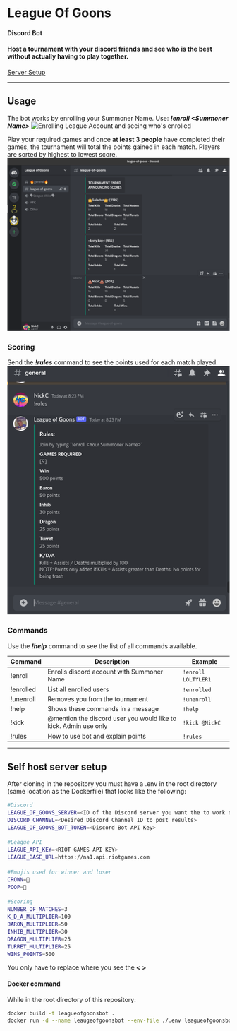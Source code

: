 # League Of Goons
#### Discord Bot

#### Host a tournament with your discord friends and see who is the best without actually having to play together.

[Server Setup](#self-host-server-setup)

---

## Usage

The bot works by enrolling your Summoner Name. Use: ***!enroll \<Summoner Name\>***
![Enrolling League Account and seeing who's enrolled](images/enroll.gif)

Play your required games and once **at least 3 people** have completed their games, the tournament will total the points gained in each match. Players are sorted by highest to lowest score.
![Tournament announcing scores](images/tournament.png)

### Scoring

Send the ***!rules*** command to see the points used for each match played.
![Scoring](images/scoring.png)

### Commands

Use the ***!help*** command to see the list of all commands available.

| Command | Description | Example |
| --- | --- | --- |
| !enroll | Enrolls discord account with Summoner Name | `!enroll LOLTYLER1`
| !enrolled | List all enrolled users | `!enrolled`
| !unenroll | Removes you from the tournament | `!unenroll`
| !help | Shows these commands in a message | `!help`
| !kick | @mention the discord user you would like to kick. Admin use only | `!kick @NickC`
| !rules | How to use bot and explain points | `!rules`

---

## Self host server setup

After cloning in the repository you must have a .env in the root directory (same location as the Dockerfile) that looks like the following:


```bash
#Discord
LEAGUE_OF_GOONS_SERVER=<ID of the Discord server you want the to work on>
DISCORD_CHANNEL=<Desired Discord Channel ID to post results>
LEAGUE_OF_GOONS_BOT_TOKEN=<Discord Bot API Key>

#League API
LEAGUE_API_KEY=<RIOT GAMES API KEY>
LEAGUE_BASE_URL=https://na1.api.riotgames.com

#Emojis used for winner and loser
CROWN=👑
POOP=💩

#Scoring
NUMBER_OF_MATCHES=3
K_D_A_MULTIPLIER=100
BARON_MULTIPLIER=50
INHIB_MULTIPLIER=30
DRAGON_MULTIPLIER=25
TURRET_MULTIPLIER=25
WINS_POINTS=500
```
You only have to replace where you see the **< >**

#### Docker command
While in the root directory of this repository:
```bash
docker build -t leagueofgoonsbot .
docker run -d --name leaugeofgoonsbot --env-file ./.env leagueofgoonsbot:latest

```